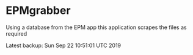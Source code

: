 # EPMgrabber
Using a database from the EPM app this application scrapes the files as required


Latest backup: Sun Sep 22 10:51:01 UTC 2019
